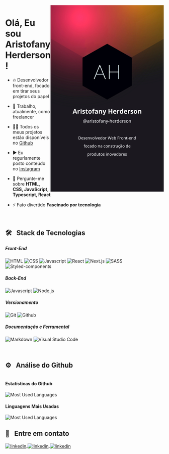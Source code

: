 <img align="right" height="590em" src="./githubcard.jpg"/>
<h1 align="left">Olá, Eu sou Aristofany Herderson!</h1>

- 🔥 Desenvolvedor front-end, focado em tirar seus projetos do papel

- 🔭 Trabalho, atualmente, como freelancer

- 👨‍💻 Todos os meus projetos estão disponíveis no [Github](https://github.com/aristofanyherderson?tab=repositories)

- ▶️ Eu regurlamente posto conteúdo no [Instagram](https://instagram.com/programmeraristofanyherderson)

- 💬 Pergunte-me sobre **HTML, CSS, JavaScript, Typescript, React**

- ⚡ Fato divertido **Fascinado por tecnologia**

<br />

## 🛠️ &nbsp; Stack de Tecnologias

##### Front-End

![HTML](https://img.shields.io/badge/HTML-000000.svg?style=for-the-badge&labelColor=000&logo=html5&logoColor=fff&logoWidth=20)
![CSS](https://img.shields.io/badge/CSS-000000.svg?style=for-the-badge&labelColor=000&logo=css3&logoColor=fff&logoWidth=20)
![Javascript](https://img.shields.io/badge/JAVASCRIPT-000000.svg?style=for-the-badge&labelColor=000&logo=javascript&logoColor=fff&logoWidth=20)
![React](https://img.shields.io/badge/REACT-000000.svg?style=for-the-badge&labelColor=000&logo=react&logoColor=fff&logoWidth=20)
![Next.js](https://img.shields.io/badge/NEXT-000000.svg?style=for-the-badge&labelColor=000&logo=next.js&logoColor=fff&logoWidth=20)
![SASS](https://img.shields.io/badge/SASS-000000.svg?style=for-the-badge&labelColor=000&logo=sass&logoColor=fff&logoWidth=20)
![Styled-components](https://img.shields.io/badge/STYLED%20COMPONENTS-000000.svg?style=for-the-badge&labelColor=000&logo=styledcomponents&logoColor=fff&logoWidth=20)

##### Back-End

![Javascript](https://img.shields.io/badge/JAVASCRIPT-000000.svg?style=for-the-badge&labelColor=000&logo=javascript&logoColor=fff&logoWidth=20)
![Node.js](https://img.shields.io/badge/NODEJS-000000.svg?style=for-the-badge&labelColor=000&logo=node.js&logoColor=fff&logoWidth=20)

##### Versionamento

![Git](https://img.shields.io/badge/GIT-000000.svg?style=for-the-badge&labelColor=000&logo=git&logoColor=fff&logoWidth=20)
![Github](https://img.shields.io/badge/GITHUB-000000.svg?style=for-the-badge&labelColor=000&logo=github&logoColor=fff&logoWidth=20)

##### Documentação e Ferramental

![Markdown](https://img.shields.io/badge/MARKDOWN-000000.svg?style=for-the-badge&labelColor=000&logo=markdown&logoColor=fff&logoWidth=20)
![Visual Studio Code](https://img.shields.io/badge/VISUAL%20STUDIO%20CODE-000000.svg?style=for-the-badge&labelColor=000&logo=visual-studio-code&logoColor=fff&logoWidth=20)

<br />

## ⚙️ &nbsp; Análise do Github

<p align="left" style="display: flex; flex-wrap: wrap;">
  <h4>Estatísticas do Github</h4>
  <img src="https://github-readme-stats.vercel.app/api?username=aristofany-herderson&layout=compact&border_radius=0&bg_color=000&hide_border=true&text_color=fff&title_color=fff&hide_rank=false&hide_title=true" alt="Most Used Languages">

  <br>
  
  <h4>Linguagens Mais Usadas</h4>
  <img src="https://github-readme-stats.vercel.app/api/top-langs/?username=aristofany-herderson&layout=compact&border_radius=0&bg_color=000&hide_border=true&text_color=fff&title_color=fff&custom_title=Liguagens%20Mais%20Usadas&hide_title=true" alt="Most Used Languages">
<p>

## 🧾 &nbsp; Entre em contato

<p align="left">
  <a href="https://www.linkedin.com/in/aristofanyherderson/" target="_blank">
    <img align="center" src="https://img.shields.io/badge/LINKEDIN-000000.svg?style=for-the-badge&labelColor=0a66c2&logo=linkedin&logoColor=fff&logoWidth=20" alt="linkedin"/>
  </a>
  <a href="https://twitter.com/AristofanyHerd1" target="_blank">
    <img align="center" src="https://img.shields.io/badge/TWITTER-000000.svg?style=for-the-badge&labelColor=1d9bf0&logo=twitter&logoColor=fff&logoWidth=20" alt="linkedin"/>
  </a>
  <a href="https://www.instagram.com/aristofanyherderson/" target="_blank">
    <img align="center" src="https://img.shields.io/badge/INSTAGRAM-000000.svg?style=for-the-badge&labelColor=dd326f&logo=instagram&logoColor=fff&logoWidth=20" alt="linkedin"/>
  </a>
</p>
